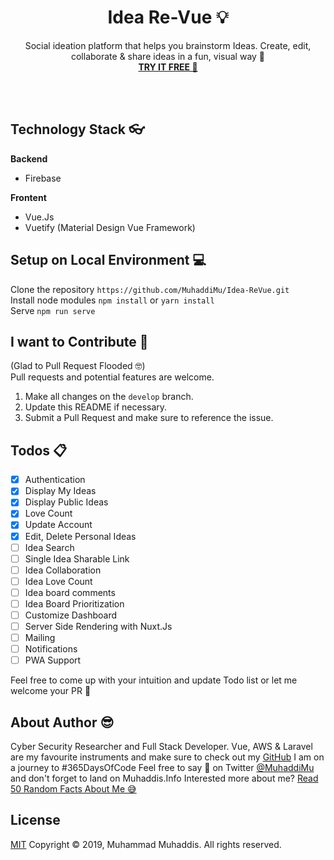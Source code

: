   <h1 align="center">Idea Re-Vue  💡</h1> 
  <p align="center">Social ideation platform that helps you brainstorm Ideas. Create, edit, collaborate & share ideas in a fun, visual way 🥳
  <br> 
  <a href="#"><strong>TRY IT FREE 🤩</strong></a></p>
  <br><br>

## Technology Stack 👓
**Backend**
 - Firebase

**Frontent**
 - Vue.Js
 - Vuetify (Material Design Vue Framework)
 
## Setup on Local Environment 💻
Clone the repository `https://github.com/MuhaddiMu/Idea-ReVue.git`<br />
Install node modules `npm install` or `yarn install`<br />
Serve `npm run serve`

## I want to  Contribute 🙏
(Glad to Pull Request Flooded 🤓)<br />
Pull requests and potential features are welcome.

 1. Make all changes on the `develop` branch.
 2. Update this README if necessary.
 3. Submit a Pull Request and make sure to reference the issue.

## Todos 📋
 - [x] Authentication
 - [x] Display My Ideas
 - [x] Display Public Ideas
 - [x] Love Count
 - [x] Update Account
 - [x] Edit, Delete Personal Ideas
 - [ ] Idea Search
 - [ ] Single Idea Sharable Link
 - [ ] Idea Collaboration
 - [ ] Idea Love Count
 - [ ] Idea board comments
 - [ ] Idea Board Prioritization
 - [ ] Customize Dashboard
 - [ ] Server Side Rendering with Nuxt.Js
 - [ ] Mailing
 - [ ] Notifications
 - [ ] PWA Support

Feel free to come up with your intuition and update Todo list or let me welcome your PR 🎉

## About Author 😎
Cyber Security Researcher and Full Stack Developer. Vue, AWS & Laravel are my favourite instruments and make sure to check out my [GitHub](https://github.com/MuhaddiMu) I am on a journey to #365DaysOfCode
Feel free to say 👋 on Twitter [@MuhaddiMu](https://twitter.com/MuhaddiMu) and don't forget to land on Muhaddis.Info
Interested more about me? [Read 50  Random Facts About Me 😅](https://www.muhaddis.info/50-random-facts-about-me/)
## License
[MIT](http://opensource.org/licenses/MIT)
Copyright &copy; 2019, Muhammad Muhaddis. All rights reserved.
